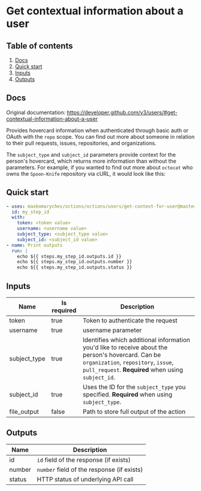 # Get contextual information about a user

## Table of contents

1. [Docs](#docs)
1. [Quick start](#quick-start)
1. [Inputs](#inputs)
1. [Outputs](#outputs)

<a name="quick-start" ></a>
## Docs

Original documentation: https://developer.github.com/v3/users/#get-contextual-information-about-a-user

Provides hovercard information when authenticated through basic auth or OAuth with the `repo` scope. You can find out more about someone in relation to their pull requests, issues, repositories, and organizations.

The `subject_type` and `subject_id` parameters provide context for the person's hovercard, which returns more information than without the parameters. For example, if you wanted to find out more about `octocat` who owns the `Spoon-Knife` repository via cURL, it would look like this:


<a name="quick start" ></a>
## Quick start

```yaml
- uses: maxkomarychev/octions/octions/users/get-context-for-user@master
  id: my_step_id
  with:
    token: <token value>
    username: <username value>
    subject_type: <subject_type value>
    subject_id: <subject_id value>
- name: Print outputs
  run: |
    echo ${{ steps.my_step_id.outputs.id }}
    echo ${{ steps.my_step_id.outputs.number }}
    echo ${{ steps.my_step_id.outputs.status }}
```


<a name="inputs" ></a>
## Inputs

| Name | Is required | Description |
|---|---|---|
|token|true|Token to authenticate the request
|username|true|username parameter
|subject_type|true|Identifies which additional information you'd like to receive about the person's hovercard. Can be `organization`, `repository`, `issue`, `pull_request`. **Required** when using `subject_id`.
|subject_id|true|Uses the ID for the `subject_type` you specified. **Required** when using `subject_type`.
|file_output|false|Path to store full output of the action

<a name="outputs" ></a>
## Outputs

| Name | Description |
|---|---|
|id|`id` field of the response (if exists)|
|number|`number` field of the response (if exists)|
|status|HTTP status of underlying API call|

